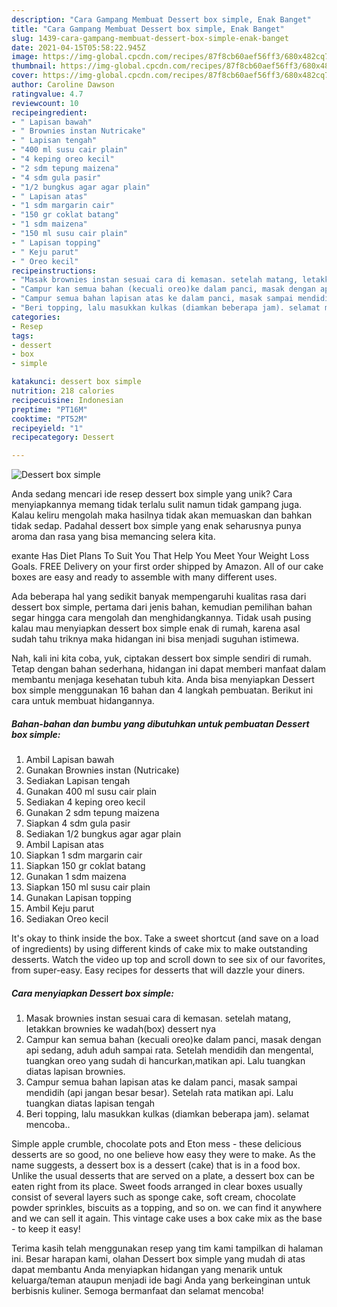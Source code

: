 ```yaml
---
description: "Cara Gampang Membuat Dessert box simple, Enak Banget"
title: "Cara Gampang Membuat Dessert box simple, Enak Banget"
slug: 1439-cara-gampang-membuat-dessert-box-simple-enak-banget
date: 2021-04-15T05:58:22.945Z
image: https://img-global.cpcdn.com/recipes/87f8cb60aef56ff3/680x482cq70/dessert-box-simple-foto-resep-utama.jpg
thumbnail: https://img-global.cpcdn.com/recipes/87f8cb60aef56ff3/680x482cq70/dessert-box-simple-foto-resep-utama.jpg
cover: https://img-global.cpcdn.com/recipes/87f8cb60aef56ff3/680x482cq70/dessert-box-simple-foto-resep-utama.jpg
author: Caroline Dawson
ratingvalue: 4.7
reviewcount: 10
recipeingredient:
- " Lapisan bawah"
- " Brownies instan Nutricake"
- " Lapisan tengah"
- "400 ml susu cair plain"
- "4 keping oreo kecil"
- "2 sdm tepung maizena"
- "4 sdm gula pasir"
- "1/2 bungkus agar agar plain"
- " Lapisan atas"
- "1 sdm margarin cair"
- "150 gr coklat batang"
- "1 sdm maizena"
- "150 ml susu cair plain"
- " Lapisan topping"
- " Keju parut"
- " Oreo kecil"
recipeinstructions:
- "Masak brownies instan sesuai cara di kemasan. setelah matang, letakkan brownies ke wadah(box) dessert nya"
- "Campur kan semua bahan (kecuali oreo)ke dalam panci, masak dengan api sedang, aduh aduh sampai rata. Setelah mendidih dan mengental, tuangkan oreo yang sudah di hancurkan,matikan api. Lalu tuangkan diatas lapisan brownies."
- "Campur semua bahan lapisan atas ke dalam panci, masak sampai mendidih (api jangan besar besar). Setelah rata matikan api. Lalu tuangkan diatas lapisan tengah"
- "Beri topping, lalu masukkan kulkas (diamkan beberapa jam). selamat mencoba.."
categories:
- Resep
tags:
- dessert
- box
- simple

katakunci: dessert box simple 
nutrition: 218 calories
recipecuisine: Indonesian
preptime: "PT16M"
cooktime: "PT52M"
recipeyield: "1"
recipecategory: Dessert

---
```



![Dessert box simple](https://img-global.cpcdn.com/recipes/87f8cb60aef56ff3/680x482cq70/dessert-box-simple-foto-resep-utama.jpg)

Anda sedang mencari ide resep dessert box simple yang unik? Cara menyiapkannya memang tidak terlalu sulit namun tidak gampang juga. Kalau keliru mengolah maka hasilnya tidak akan memuaskan dan bahkan tidak sedap. Padahal dessert box simple yang enak seharusnya punya aroma dan rasa yang bisa memancing selera kita.

exante Has Diet Plans To Suit You That Help You Meet Your Weight Loss Goals. FREE Delivery on your first order shipped by Amazon. All of our cake boxes are easy and ready to assemble with many different uses.

Ada beberapa hal yang sedikit banyak mempengaruhi kualitas rasa dari dessert box simple, pertama dari jenis bahan, kemudian pemilihan bahan segar hingga cara mengolah dan menghidangkannya. Tidak usah pusing kalau mau menyiapkan dessert box simple enak di rumah, karena asal sudah tahu triknya maka hidangan ini bisa menjadi suguhan istimewa.


Nah, kali ini kita coba, yuk, ciptakan dessert box simple sendiri di rumah. Tetap dengan bahan sederhana, hidangan ini dapat memberi manfaat dalam membantu menjaga kesehatan tubuh kita. Anda bisa menyiapkan Dessert box simple menggunakan 16 bahan dan 4 langkah pembuatan. Berikut ini cara untuk membuat hidangannya.

<!--inarticleads1-->

##### Bahan-bahan dan bumbu yang dibutuhkan untuk pembuatan Dessert box simple:

1. Ambil  Lapisan bawah
1. Gunakan  Brownies instan (Nutricake)
1. Sediakan  Lapisan tengah
1. Gunakan 400 ml susu cair plain
1. Sediakan 4 keping oreo kecil
1. Gunakan 2 sdm tepung maizena
1. Siapkan 4 sdm gula pasir
1. Sediakan 1/2 bungkus agar agar plain
1. Ambil  Lapisan atas
1. Siapkan 1 sdm margarin cair
1. Siapkan 150 gr coklat batang
1. Gunakan 1 sdm maizena
1. Siapkan 150 ml susu cair plain
1. Gunakan  Lapisan topping
1. Ambil  Keju parut
1. Sediakan  Oreo kecil


It&#39;s okay to think inside the box. Take a sweet shortcut (and save on a load of ingredients) by using different kinds of cake mix to make outstanding desserts. Watch the video up top and scroll down to see six of our favorites, from super-easy. Easy recipes for desserts that will dazzle your diners. 

<!--inarticleads2-->

##### Cara menyiapkan Dessert box simple:

1. Masak brownies instan sesuai cara di kemasan. setelah matang, letakkan brownies ke wadah(box) dessert nya
1. Campur kan semua bahan (kecuali oreo)ke dalam panci, masak dengan api sedang, aduh aduh sampai rata. Setelah mendidih dan mengental, tuangkan oreo yang sudah di hancurkan,matikan api. Lalu tuangkan diatas lapisan brownies.
1. Campur semua bahan lapisan atas ke dalam panci, masak sampai mendidih (api jangan besar besar). Setelah rata matikan api. Lalu tuangkan diatas lapisan tengah
1. Beri topping, lalu masukkan kulkas (diamkan beberapa jam). selamat mencoba..


Simple apple crumble, chocolate pots and Eton mess - these delicious desserts are so good, no one believe how easy they were to make. As the name suggests, a dessert box is a dessert (cake) that is in a food box. Unlike the usual desserts that are served on a plate, a dessert box can be eaten right from its place. Sweet foods arranged in clear boxes usually consist of several layers such as sponge cake, soft cream, chocolate powder sprinkles, biscuits as a topping, and so on. we can find it anywhere and we can sell it again. This vintage cake uses a box cake mix as the base - to keep it easy! 

Terima kasih telah menggunakan resep yang tim kami tampilkan di halaman ini. Besar harapan kami, olahan Dessert box simple yang mudah di atas dapat membantu Anda menyiapkan hidangan yang menarik untuk keluarga/teman ataupun menjadi ide bagi Anda yang berkeinginan untuk berbisnis kuliner. Semoga bermanfaat dan selamat mencoba!
